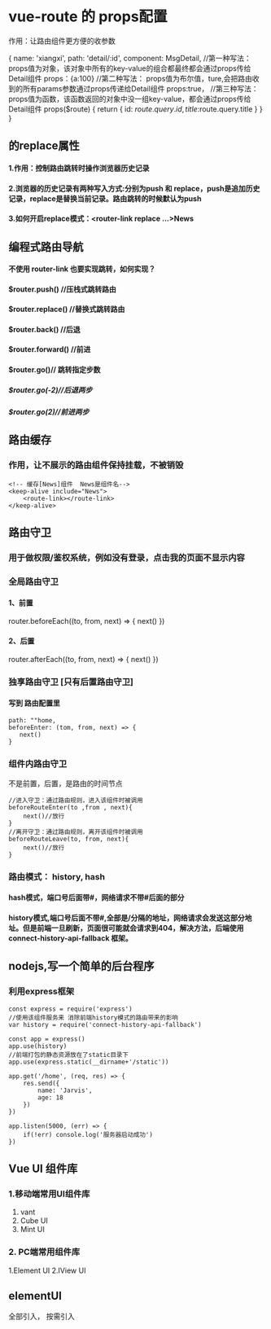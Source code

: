 # vue-route 的 props配置
作用：让路由组件更方便的收参数

{
    name: 'xiangxi',
    path: 'detail/:id',
    component: MsgDetail,
    //第一种写法：props值为对象，该对象中所有的key-value的组合都最终都会通过props传给Detail组件
    props：{a:100}
    //第二种写法： props值为布尔值，ture,会把路由收到的所有params参数通过props传递给Detail组件
    props:true，
    //第三种写法：props值为函数，该函数返回的对象中没一组key-value，都会通过props传给Detail组件
    props($route) {
        return {
            id: $route.query.id,
            title:$route.query.title
        }
    }
}

## <router-link> 的replace属性
#### 1.作用：控制路由跳转时操作浏览器历史记录
#### 2.浏览器的历史记录有两种写入方式:分别为push 和 replace，push是追加历史记录，replace是替换当前记录。路由跳转的时候默认为push
#### 3.如何开启replace模式：<router-link replace ...>News </router-link>


## 编程式路由导航
#### 不使用 router-link 也要实现跳转，如何实现？
#### $router.push() //压栈式跳转路由
#### $router.replace()   //替换式跳转路由  
#### $router.back()     //后退
#### $router.forward() //前进
#### $router.go()// 跳转指定步数
##### $router.go(-2)//后退两步 
##### $router.go(2)//前进两步 



## 路由缓存
### 作用，让不展示的路由组件保持挂载，不被销毁
```
<!-- 缓存[News]组件  News是组件名-->
<keep-alive include="News">
    <route-link></route-link>
</keep-alive>
 ```


 ## 路由守卫
 ### 用于做权限/鉴权系统，例如没有登录，点击我的页面不显示内容

 ### 全局路由守卫
 #### 1、前置
 router.beforeEach((to, from, next) => {
    next()
 })

#### 2、后置
 router.afterEach((to, from, next) => {
    next()
 })


 ### 独享路由守卫 [只有后置路由守卫]
 #### 写到 路由配置里
 ```
 path: ""home,
 beforeEnter: (tom, from, next) => {
    next()
 }
 ```


### 组件内路由守卫
不是前置，后置，是路由的时间节点
```
//进入守卫：通过路由规则，进入该组件时被调用
beforeRouteEnter(to ,from , next){
    next()//放行
}
//离开守卫：通过路由规则，离开该组件时被调用
beforeRouteLeave(to, from, next){
    next()//放行
}

```


### 路由模式： history, hash

#### hash模式，端口号后面带#，网络请求不带#后面的部分
#### history模式,端口号后面不带#,全部是/分隔的地址，网络请求会发送这部分地址。但是前端一旦刷新，页面很可能就会请求到404，解决方法，后端使用 connect-history-api-fallback 框架。




## nodejs,写一个简单的后台程序
### 利用express框架
```
const express = require('express')
//使用该组件服务来 消除前端history模式的路由带来的影响
var history = require('connect-history-api-fallback')

const app = express()
app.use(history)
//前端打包的静态资源放在了static目录下
app.use(express.static(__dirname+'/static'))

app.get('/home', (req, res) => {
    res.send({
        name: 'Jarvis',
        age: 18
    })
})

app.listen(5000, (err) => {
    if(!err) console.log('服务器启动成功')
})

```


## Vue UI 组件库
### 1.移动端常用UI组件库
1. vant
2. Cube UI
3. Mint UI
### 2. PC端常用组件库
1.Element UI
2.IView UI


## elementUI
全部引入，
按需引入
